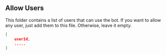 ## Allow Users

This folder contains a list of users that can use the bot. If you want to allow any user, just add them to this file. Otherwise, leave it empty.

```json
[
    userId,
    .....
]